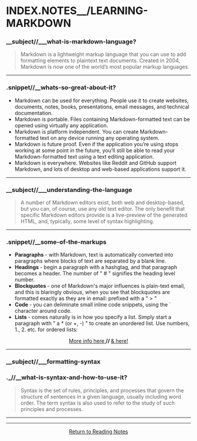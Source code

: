 # INDEX.NOTES__/LEARNING-MARKDOWN

### __subject//___what-is-markdown-language?  


> Markdown is a lightweight markup language that you can use to add formatting elements to plaintext text documents. Created in 2004, Markdown is now one of the world’s most popular markup languages.

<hr>

 ### .snippet//__whats-so-great-about-it? 

<ul>
  <li> Markdown can be used for everything. People use it to create websites, documents, notes, books, presentations, email messages, and technical documentation.</li>
  <li> Markdown is portable. Files containing Markdown-formatted text can be opened using virtually any application.  </li>
  <li> Markdown is platform independent. You can create Markdown-formatted text on any device running any operating system. </li>
  <li> Markdown is future proof. Even if the application you’re using stops working at some point in the future, you’ll still be able to read your Markdown-formatted text using a text editing application.  </li>
  <li> Markdown is everywhere. Websites like Reddit and GitHub support Markdown, and lots of desktop and web-based applications support it.</li>
</ul>

<hr>

###  __subject//___understanding-the-language

> A number of Markdown editors exist, both web and desktop-based, but you can, of course, use any old text editor. The only benefit that specific Markdown editors provide is a live-preview of the generated HTML, and, typically, some level of syntax highlighting.

<hr>

### .snippet//__some-of-the-markups 

 <ul>
  <li> <b> Paragraphs </b>- with Markdown, text is automatically converted into paragraphs where blocks of text are separated by a blank line.  </li>
  <li> <b> Headings </b>- begin a paragraph with a hashgtag, and that paragraph becomes a header. The number of " # " signifies the heading level number.</li>
  <li> <b> Blockquotes </b>- one of Markdown's major influences is plain-text email, and this is blaringly obvious, when you see that blockquotes are formatted exactly as they are in email: prefixed with a " > "</li>
  <li> <b> Code </b>- you can deliminate small inline code snippets, using the ` character around code. </li>
  <li> <b> Lists </b>-  comes naturally is in how you specify a list. Simply start a paragraph with " a * (or +, -) " to create an unordered list. Use numbers, 1., 2. etc. for ordered lists:</li>
  </ul>
<center> <a href="https://code.tutsplus.com/tutorials/markdown-the-ins-and-outs--net-25482"> More info here </a> <b> // </b> <a href="https://guides.github.com/features/mastering-markdown/#syntax"> & here! </a> </center>

<hr>

### __subject//___formatting-syntax

### ._//__<b>what-is-syntax-and-how-to-use-it?</b>

> Syntax is the set of rules, principles, and processes that govern the structure of sentences in a given language, usually including word order. The term syntax is also used to refer to the study of such principles and processes.

<hr><hr>

<center> <a href="https://shaniib.github.io/reading-notes"> Return to Reading Notes </a> <center> 